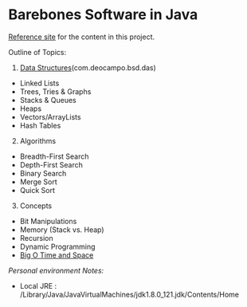 # Barebones Software in Java

[Reference site](https://github.com/ggpaue/CrackingTheCodingInterview) for the content in this project.

Outline of Topics:

1. [Data Structures](http://www.sanfoundry.com/java-programming-examples-data-structures/)(com.deocampo.bsd.das)
- Linked Lists
- Trees, Tries & Graphs
- Stacks & Queues
- Heaps
- Vectors/ArrayLists
- Hash Tables

2. Algorithms
- Breadth-First Search
- Depth-First Search
- Binary Search
- Merge Sort
- Quick Sort

3. Concepts
- Bit Manipulations
- Memory (Stack vs. Heap)
- Recursion
- Dynamic Programming
- [Big O Time and Space](https://javadatastructuresandalgorithms.wordpress.com/2016/10/06/big-o-notation-tutorial-with-examples-in-java/)

_Personal environment Notes:_
- Local JRE : /Library/Java/JavaVirtualMachines/jdk1.8.0_121.jdk/Contents/Home


